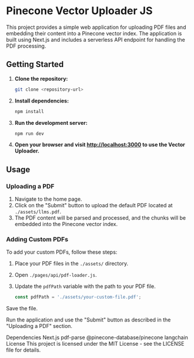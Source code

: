 # Pinecone Vector Uploader JS

This project provides a simple web application for uploading PDF files and embedding their content into a Pinecone vector index. The application is built using Next.js and includes a serverless API endpoint for handling the PDF processing.

## Getting Started

1. **Clone the repository:**

    ```bash
    git clone <repository-url>
    ```

2. **Install dependencies:**

    ```bash
    npm install
    ```

3. **Run the development server:**

    ```bash
    npm run dev
    ```

4. **Open your browser and visit [http://localhost:3000](http://localhost:3000) to use the Vector Uploader.**

## Usage

### Uploading a PDF

1. Navigate to the home page.
2. Click on the "Submit" button to upload the default PDF located at `./assets/llms.pdf`.
3. The PDF content will be parsed and processed, and the chunks will be embedded into the Pinecone vector index.

### Adding Custom PDFs

To add your custom PDFs, follow these steps:

1. Place your PDF files in the `./assets/` directory.
2. Open `./pages/api/pdf-loader.js`.
3. Update the `pdfPath` variable with the path to your PDF file.

   ```javascript
   const pdfPath = './assets/your-custom-file.pdf';
Save the file.

Run the application and use the "Submit" button as described in the "Uploading a PDF" section.

Dependencies
Next.js
pdf-parse
@pinecone-database/pinecone
langchain
License
This project is licensed under the MIT License - see the LICENSE file for details.

